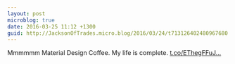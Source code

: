 ```yaml
---
layout: post
microblog: true
date: 2016-03-25 11:12 +1300
guid: http://JacksonOfTrades.micro.blog/2016/03/24/t713126402480967680.html
---
```

Mmmmmm Material Design Coffee. My life is complete. [t.co/EThegFFuJ...](https://t.co/EThegFFuJa)
